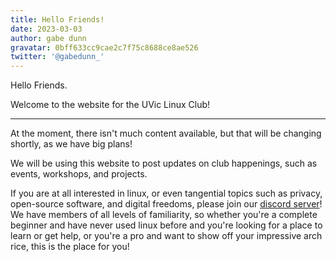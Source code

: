 ```yaml
---
title: Hello Friends!
date: 2023-03-03
author: gabe dunn
gravatar: 0bff633cc9cae2c7f75c8688ce8ae526
twitter: '@gabedunn_'
---
```


Hello Friends.

Welcome to the website for the UVic Linux Club!

-----------------------------------------------

At the moment, there isn't much content available, but that will be changing
shortly, as we have big plans!

We will be using this website to post updates on club happenings, such as
events, workshops, and projects.

If you are at all interested in linux, or even tangential topics such as
privacy, open-source software, and digital freedoms, please join our
[discord server][0]! We have members of all levels of familiarity, so
whether you're a complete beginner and have never used linux before and
you're looking for a place to learn or get help, or you're a pro and want 
to show off your impressive arch rice, this is the place for you!

[0]: https://discord.gg/mjT5WjZQrH

